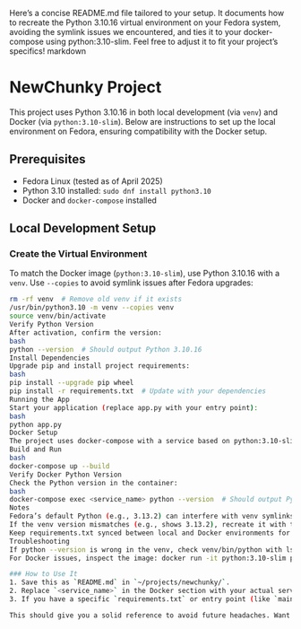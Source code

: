 Here’s a concise README.md file tailored to your setup. It documents how to recreate the Python 3.10.16 virtual environment on your Fedora system, avoiding the symlink issues we encountered, and ties it to your docker-compose using python:3.10-slim. Feel free to adjust it to fit your project’s specifics!
markdown
# NewChunky Project

This project uses Python 3.10.16 in both local development (via `venv`) and Docker (via `python:3.10-slim`). Below are instructions to set up the local environment on Fedora, ensuring compatibility with the Docker setup.

## Prerequisites
- Fedora Linux (tested as of April 2025)
- Python 3.10 installed: `sudo dnf install python3.10`
- Docker and `docker-compose` installed

## Local Development Setup

### Create the Virtual Environment
To match the Docker image (`python:3.10-slim`), use Python 3.10.16 with a `venv`. Use `--copies` to avoid symlink issues after Fedora upgrades:
```bash
rm -rf venv  # Remove old venv if it exists
/usr/bin/python3.10 -m venv --copies venv
source venv/bin/activate
Verify Python Version
After activation, confirm the version:
bash
python --version  # Should output Python 3.10.16
Install Dependencies
Upgrade pip and install project requirements:
bash
pip install --upgrade pip wheel
pip install -r requirements.txt  # Update with your dependencies
Running the App
Start your application (replace app.py with your entry point):
bash
python app.py
Docker Setup
The project uses docker-compose with a service based on python:3.10-slim. See docker-compose.yml for details.
Build and Run
bash
docker-compose up --build
Verify Docker Python Version
Check the Python version in the container:
bash
docker-compose exec <service_name> python --version  # Should output Python 3.10.x
Notes
Fedora’s default Python (e.g., 3.13.2) can interfere with venv symlinks after upgrades. Using --copies ensures the venv stays tied to 3.10.16.
If the venv version mismatches (e.g., shows 3.13.2), recreate it with the steps above.
Keep requirements.txt synced between local and Docker environments for consistency.
Troubleshooting
If python --version is wrong in the venv, check venv/bin/python with ls -l and recreate with --copies.
For Docker issues, inspect the image: docker run -it python:3.10-slim python --version.

### How to Use It
1. Save this as `README.md` in `~/projects/newchunky/`.
2. Replace `<service_name>` in the Docker section with your actual service name from `docker-compose.yml` (e.g., `app` or `web`).
3. If you have a specific `requirements.txt` or entry point (like `main.py`), update those lines accordingly.

This should give you a solid reference to avoid future headaches. Want me to tweak anything—like adding more project-specific details or a section for your app’s purpose?
